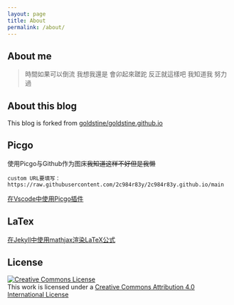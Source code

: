 ```yaml
---
layout: page
title: About
permalink: /about/
---
```

## About me

> 時間如果可以倒流 我想我還是
> 會卯起來蹉跎 反正就這樣吧
> 我知道我 努力過

## About this blog

This blog is  forked from  [goldstine/goldstine.github.io](https://github.com/goldstine/goldstine.github.io)

## Picgo

使用Picgo与Github作为图床~~我知道这样不好但是我懒~~  

`custom URL要填写：https://raw.githubusercontent.com/2c984r83y/2c984r83y.github.io/main`

[在Vscode中使用Picgo插件](https://picgo.github.io/PicGo-Doc/zh/guide/config.html#github%E5%9B%BE%E5%BA%8A)

## LaTex

[在Jekyll中使用mathjax渲染LaTeX公式](https://luyuhuang.tech/2019/09/12/use-latex-in-jekyll.html)

## License

<a rel="license" href="http://creativecommons.org/licenses/by/4.0/"><img alt="Creative Commons License" style="margin: 0 auto;" src="../images/cc-by-nc.png"  /></a><br />This work is licensed under a <a rel="license" href="http://creativecommons.org/licenses/by/4.0/">Creative Commons Attribution 4.0 International License</a>
